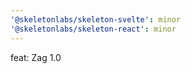 ```yaml
---
'@skeletonlabs/skeleton-svelte': minor
'@skeletonlabs/skeleton-react': minor
---
```


feat: Zag 1.0
